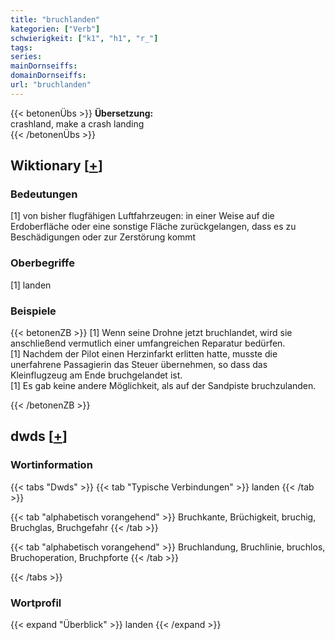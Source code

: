 ```yaml
---
title: "bruchlanden"
kategorien: ["Verb"]
schwierigkeit: ["k1", "h1", "r_"]
tags:
series:
mainDornseiffs:
domainDornseiffs:
url: "bruchlanden"
---
```


{{< betonenÜbs >}}
**Übersetzung:**  
crashland, make a crash landing  
{{< /betonenÜbs >}}

## Wiktionary [[+](https://de.wiktionary.org/wiki/bruchlanden)]

### Bedeutungen
[1] von bisher flugfähigen Luftfahrzeugen: in einer Weise auf die Erdoberfläche oder eine sonstige Fläche zurückgelangen, dass es zu Beschädigungen oder zur Zerstörung kommt  

### Oberbegriffe
[1] landen  

### Beispiele
{{< betonenZB >}}
[1] Wenn seine Drohne jetzt bruchlandet, wird sie anschließend vermutlich einer umfangreichen Reparatur bedürfen.  
[1] Nachdem der Pilot einen Herzinfarkt erlitten hatte, musste die unerfahrene Passagierin das Steuer übernehmen, so dass das Kleinflugzeug am Ende bruchgelandet ist.  
[1] Es gab keine andere Möglichkeit, als auf der Sandpiste bruchzulanden.  

{{< /betonenZB >}}


## dwds [[+](https://www.dwds.de/wb/bruchlanden)]

### Wortinformation
{{< tabs "Dwds" >}}
{{< tab "Typische Verbindungen" >}}
landen
{{< /tab >}}

{{< tab "alphabetisch vorangehend" >}}
Bruchkante, Brüchigkeit, bruchig, Bruchglas, Bruchgefahr
{{< /tab >}}

{{< tab "alphabetisch vorangehend" >}}
Bruchlandung, Bruchlinie, bruchlos, Bruchoperation, Bruchpforte
{{< /tab >}}

{{< /tabs >}}

### Wortprofil
{{< expand "Überblick" >}} landen {{< /expand >}}

